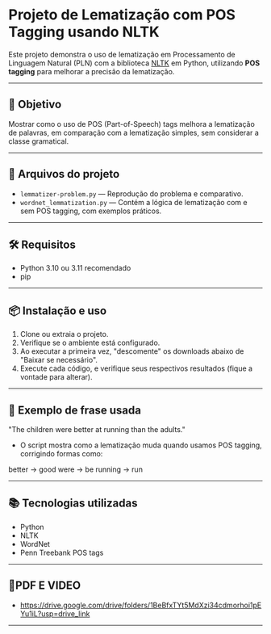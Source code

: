 # Projeto de Lematização com POS Tagging usando NLTK

Este projeto demonstra o uso de lematização em Processamento de Linguagem Natural (PLN) com a biblioteca [NLTK](https://www.nltk.org/) em Python, utilizando **POS tagging** para melhorar a precisão da lematização.

---

## 📌 Objetivo

Mostrar como o uso de POS (Part-of-Speech) tags melhora a lematização de palavras, em comparação com a lematização simples, sem considerar a classe gramatical.

---

## 📁 Arquivos do projeto

- `lemmatizer-problem.py` — Reprodução do problema e comparativo.
- `wordnet_lemmatization.py` — Contém a lógica de lematização com e sem POS tagging, com exemplos práticos.

---

## 🛠️ Requisitos

- Python 3.10 ou 3.11 recomendado
- pip

---

## 📦 Instalação e uso

1. Clone ou extraia o projeto.
2. Verifique se o ambiente está configurado.
3. Ao executar a primeira vez, "descomente" os downloads abaixo de "Baixar se necessário".
3. Execute cada código, e verifique seus respectivos resultados (fique a vontade para alterar).

---

## 💬 Exemplo de frase usada

"The children were better at running than the adults." 

- O script mostra como a lematização muda quando usamos POS tagging, corrigindo formas como:

better → good
were → be
running → run

---

## 📚 Tecnologias utilizadas

- Python
- NLTK
- WordNet
- Penn Treebank POS tags

---

## 🔗PDF E VIDEO 

- https://drive.google.com/drive/folders/1BeBfxTYt5MdXzi34cdmorhoi1pEYu1iL?usp=drive_link 

---
